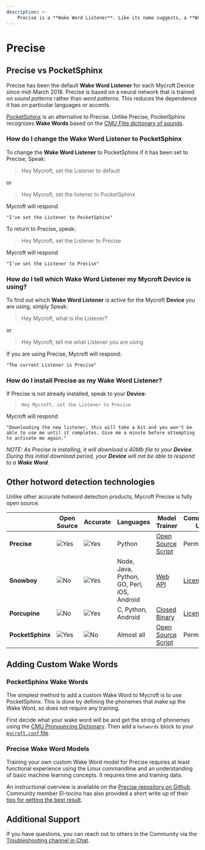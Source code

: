 ```yaml
---
description: >-
	Precise is a **Wake Word Listener**. Like its name suggests, a **Wake Word Listener**'s job is to continually listen to sounds and speech around the **Device**, and activate when the sounds or speech match a **Wake Word**. Unlike other hotword detection products, Mycroft Precise is fully open source.
---
```


# Precise

## Precise vs PocketSphinx

Precise has been the default **Wake Word Listener** for each Mycroft Device since mid-March 2018. Precise is based on a neural network that is trained on _sound patterns_ rather than _word patterns_. This reduces the dependence it has on particular languages or accents.

[PocketSphinx](https://github.com/cmusphinx/pocketsphinx) is an alternative to Precise. Unlike Precise, PocketSphinx recognizes **Wake Words** based on the [CMU Flite dictionary of sounds](http://www.speech.cs.cmu.edu/cgi-bin/cmudict).

### How do I change the **Wake Word Listener** to PocketSphinx

To change the **Wake Word Listener** to PocketSphinx if it has been set to Precise, Speak:

> Hey Mycroft, set the Listener to default

or

> Hey Mycroft, set the listener to PocketSphinx

Mycroft will respond

`"I've set the Listener to PocketSphinx"`

To return to Precise, speak:

> Hey Mycroft, set the Listener to Precise

Mycroft will respond

`"I've set the Listener to Precise"`

### How do I tell which **Wake Word Listener** my Mycroft **Device** is using?

To find out which **Wake Word Listener** is active for the Mycroft **Device** you are using, simply Speak:

> Hey Mycroft, what is the Listener?

or

> Hey Mycroft, tell me what Listener you are using

If you are using Precise, Mycroft will respond:

`"The current Listener is Precise"`

### How do I install Precise as my **Wake Word Listener**?

If Precise is not already installed, speak to your **Device**:

> `Hey Mycroft, set the Listener to Precise`

Mycroft will respond

`"Downloading the new listener, this will take a bit and you won't be able to use me until it completes. Give me a minute before attempting to activate me again."`

_NOTE: As Precise is installing, it will download a 40Mb file to your **Device**. During this initial download period, your **Device** will not be able to respond to a **Wake Word**._

## Other hotword detection technologies
Unlike other accurate hotword detection products, Mycroft Precise is fully open source.

[//]: # "Note: Edit table using http://truben.no/table/"
[//]: # "============================ Table Start =================================="

|   | Open Source | Accurate | Languages | Model Trainer | Commercial Use | GitHub |
| - | ----------- | -------- | --------- | ------------- | -------------- | ------ |
| **Precise** | ![Yes][yes] | ![Yes][yes] | Python | [Open Source Script][precise-train] | Permitted | [MycroftAI/mycroft-precise][precise-github] |
| **Snowboy** | ![No][no] | ![Yes][yes] | Node, Java, Python, GO, Perl, iOS, Android | [Web API][snowboy-train] | [License Fee][snowboy-license] | [Kitt-AI/snowboy][snowboy-github] |
| **Porcupine** | ![No][no] | ![Yes][yes] | C, Python, Android | [Closed Binary][porcupine-train] | [License Fee][porcupine-license] | [Picovoice/Porcupine][porcupine-github] |
| **PocketSphinx** | ![Yes][yes] | ![No][no] | Almost all | [Open Source Script][pocketsphinx-train] | Permitted                                                                                                   | [cmusphinx/pocketsphinx][pocketsphinx-github] |

[//]: # "============================= Table End ==================================="

[open-source]: https://images2.imgbox.com/ef/76/SevHcNcX_o.png
[closed-source]: https://images2.imgbox.com/5b/24/h1uct6GA_o.png
[yes]: https://images2.imgbox.com/c7/63/UVtCmPfa_o.png
[no]: https://images2.imgbox.com/99/47/lm3vjOzO_o.png
[precise-train]: https://github.com/MycroftAI/mycroft-precise/wiki/Training-your-own-wake-word
[precise-github]: https://github.com/MycroftAI/mycroft-precise

[snowboy-train]: http://docs.kitt.ai/snowboy/#restful-api
[snowboy-license]: https://github.com/Kitt-AI/snowboy/blob/master/README_commercial.md#evaluation-license-faq
[snowboy-github]: https://github.com/kitt-ai/snowboy

[porcupine-train]: https://github.com/Picovoice/Porcupine/tree/master/tools/optimizer
[porcupine-license]: https://github.com/Picovoice/Porcupine#license
[porcupine-github]: https://github.com/Picovoice/Porcupine

[pocketsphinx-train]: https://cmusphinx.github.io/wiki/tutorialam/
[pocketsphinx-github]: https://github.com/cmusphinx/pocketsphinx

## Adding Custom Wake Words

### PocketSphinx Wake Words

The simplest method to add a custom Wake Word to Mycroft is to use PocketSphinx. This is done by defining the phonemes that make up the Wake Word, so does not require any training.

First decide what your wake word will be and get the string of phonemes using the [CMU Pronouncing Dictionary](http://www.speech.cs.cmu.edu/cgi-bin/cmudict). Then add a `hotwords` block to your [`mycroft.conf` file](https://mycroft.ai/documentation/mycroft-conf/#changing-your-wake-word).

### Precise Wake Word Models
Training your own custom Wake Word model for Precise requires at least functional experience using the Linux commandline and an understanding of basic machine learning concepts. It requires time and training data.

An instructional overview is available on the [Precise repository on Github](https://github.com/MycroftAI/mycroft-precise/wiki/Training-your-own-wake-word#how-to-train-your-own-wake-word). Community member El-tocino has also provided a short write up of their [tips for getting the best result](https://github.com/el-tocino/localcroft/blob/master/precise/Precise.md).

## Additional Support
If you have questions, you can reach out to others in the Community via the [Troubleshooting channel in Chat](https://chat.mycroft.ai/community/channels/troubleshooting).
